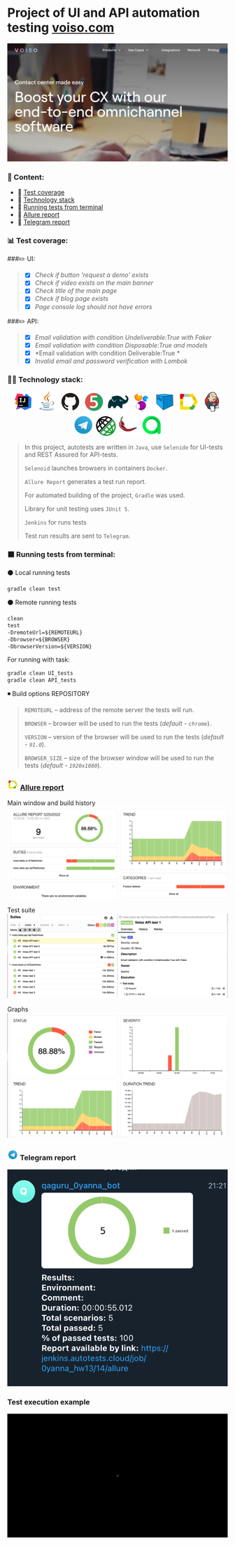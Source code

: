 # Project of UI and API automation testing <a target="_blank" href="https://voiso.com/">voiso.com</a>

![](images/voiso_main_page.png)

### :pencil: Content:
- :pushpin: [Test coverage](#bar_chart-Test-coverage)
- :pushpin: [Technology stack](#woman_technologist-Technology-stack)
- :pushpin: [Running tests from terminal](#black_large_square-Running-tests-from-terminal)
- :pushpin: [Allure report](#-Allure-report)
- :pushpin: [Telegram report](#-Telegram-report)


### :bar_chart:	Test coverage:
###:pencil2: UI:
> - [x] *Check if button 'request a demo' exists*
> - [x] *Check if video exists on the main banner*
> - [x] *Check title of the main page*
> - [x] *Check if blog page exists*
> - [x] *Page console log should not have errors*
> 
###:pencil2: API:
> - [x] *Email validation with condition Undeliverable:True with Faker*
> - [x] *Email validation with condition Disposable:True and models*
> - [x] *Email validation with condition Deliverable:True *
> - [x] *Invalid email and password verification with Lombok*


### :woman_technologist: Technology stack:
<p  align="center">
<a href="https://www.jetbrains.com/idea/"><img src="images/Intelij_IDEA.svg" width="50" height="50"  alt="IDEA" title="IntelliJ IDEA"/></a>
<a href="https://www.java.com/"><img src="images/Java.svg" width="50" height="50"  alt="Java" title="Java"/></a>
<a href="https://github.com/"><img src="images/GitHub.svg" width="50" height="50"  alt="Github" title="GitHub"/></a>
<a href="https://junit.org/junit5/"><img src="images/JUnit5.svg" width="50" height="50"  alt="JUnit 5" title="JUnit5"/></a>
<a href="https://gradle.org/"><img src="images/Gradle.svg" width="50" height="50"  alt="Gradle" title="Gradle"/></a>
<a href="https://selenide.org/"><img src="images/Selenide.svg" width="50" height="50"  alt="Selenide" title="Selenide"/></a>
<a href="https://aerokube.com/selenoid/"><img src="images/Selenoid.svg" width="50" height="50"  alt="Selenoid" title="Selenoid"/></a>
<a href="https://github.com/allure-framework/allure2"><img src="images/Allure_Report.svg" width="50" height="50"  alt="Allure" title="Allure"/></a>
<a href="https://www.jenkins.io/"><img src="images/Jenkins.svg" width="50" height="50"  alt="Jenkins" title="Jenkins"/></a>
<a href="https://www.telegram.com/"><img src="images/Telegram.svg" width="50" height="50"  alt="Telegram" title="Telegram"/></a>
<a href="https://rest-assured.io/"><img src="images/rest-assured.png" width="45" height="45"  alt="REST Assured" title="REST Assured"/></a>
<a href="https://projectlombok.org/"><img src="images/lombok.png" width="50" height="50"  alt="Lombok" title="Lombok"/></a>
<a href="https://qameta.io/"><img src="images/Allure_TO.svg" width="50" height="50"  alt="Allure TestOps" title="Allure TestOps"/></a>
</p>

> In this project, autotests are written in <code>Java</code>, use <code>Selenide</code> for UI-tests and REST Assured for API-tests.
>
> <code>Selenoid</code> launches browsers in containers <code>Docker</code>.
>
> <code>Allure Report</code> generates a test run report.
>
> For automated building of the project, <code>Gradle</code> was used.
>
> Library for unit testing uses <code>JUnit 5</code>.
>
> <code>Jenkins</code> for runs tests
>
> Test run results are sent to <code>Telegram</code>.

### :black_large_square: Running tests from terminal:
:black_circle:	Local running tests
```
gradle clean test
```
:black_circle:	Remote running tests
```
clean
test
-DremoteUrl=${REMOTEURL}
-Dbrowser=${BROWSER}
-DbrowserVersion=${VERSION}
```
For running with task:
```
gradle clean UI_tests
gradle clean API_tests
```

:black_medium_small_square:	Build options
REPOSITORY
> <code>REMOTEURL</code> – address of the remote server the tests will run.
>
> <code>BROWSER</code> – browser will be used to run the tests  (_default - <code>chrome</code>_).
>
> <code>VERSION</code> – version of the browser will be used to run the tests (_default - <code>91.0</code>_).
>
> <code>BROWSER_SIZE</code> – size of the browser window will be used to run the tests (_default - <code>1920x1080</code>_).

### <img src="images/Allure_Report.svg" width="25" height="25" /></a> <a target="_blank" href="https://jenkins.autotests.cloud/job/0yanna_hw13/allure/">Allure report</a>

Main window and build history
![](images/allure_report_all_tests.png)

Test suite
![](images/allureSuites.png)

Graphs
![](images/Graphs.png)

### <img src="images/Telegram.svg" width="25" height="25" /></a> Telegram report
![](images/telegram_report.png)

### Test execution example
<p align="center">
  <img title="Selenoid Video" src="images/24838d6398f7dd9febb7d1d5da55d51c.gif">
</p>
